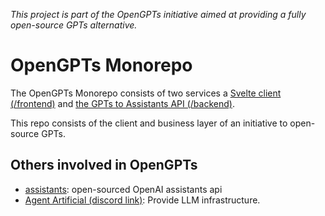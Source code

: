 _This project is part of the OpenGPTs initiative aimed at providing a fully open-source GPTs alternative._

# OpenGPTs Monorepo

The OpenGPTs Monorepo consists of two services a [Svelte client (/frontend)](/frontend) and [the GPTs to Assistants API (/backend)](/backend).

This repo consists of the client and business layer of an initiative to open-source GPTs.

## Others involved in OpenGPTs 
-  [assistants](https://github.com/stellar-amenities/assistants): open-sourced OpenAI assistants api
- [Agent Artificial (discord link)](https://discord.gg/yKE2Q52R): Provide LLM infrastructure.
